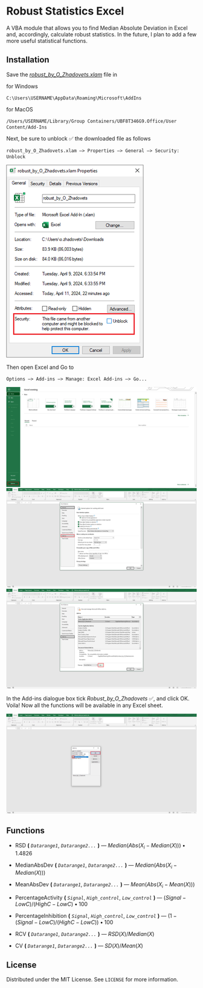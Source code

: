 <h1>Robust Statistics Excel</h1>

A VBA module that allows you to find Median Absolute Deviation in Excel and, accordingly, calculate robust statistics. In the future, I plan to add a few more useful statistical functions.

<h2>Installation</h2>

Save the <a href=https://github.com/Alexthundergod/Robust-Statistics-Excel/blob/main/robust_by_O_Zhadovets.xlam><i>robust_by_O_Zhadovets.xlam</i></a> file in

for Windows

```
C:\Users\USERNAME\AppData\Roaming\Microsoft\AddIns
```

for MacOS

```
/Users/USERNAME/Library/Group Containers/UBF8T346G9.Office/User Content/Add-Ins
```

Next, be sure to unblock :white_check_mark: the downloaded file as follows 

```
robust_by_O_Zhadovets.xlam –> Properties –> General –> Security: Unblock
```
<img src="https://github.com/Alexthundergod/Robust-Statistics-Excel/blob/main/0.png"></img>

Then open Excel and Go to

```
Options –> Add-ins –> Manage: Excel Add-ins –> Go...
```
<img src="https://github.com/Alexthundergod/Robust-Statistics-Excel/blob/main/1.png"></img>
<img src="https://github.com/Alexthundergod/Robust-Statistics-Excel/blob/main/2.png"></img>
<img src="https://github.com/Alexthundergod/Robust-Statistics-Excel/blob/main/3.png"></img>

In the Add-ins dialogue box tick <i>Robust_by_O_Zhadovets</i> :white_check_mark:, and click OK. Voila! Now all the functions will be available in any Excel sheet.

<img src="https://github.com/Alexthundergod/Robust-Statistics-Excel/blob/main/4.png"></img>

<h2>Functions</h2>

- RSD **(** *`Datarange1`*, *`Datarange2...`* **)** — $Median(Abs(X_i - Median(X))) • 1.4826$

- MedianAbsDev **(** *`Datarange1`*, *`Datarange2...`* **)** — $Median(Abs(X_i - Median(X)))$

- MeanAbsDev **(** *`Datarange1`*, *`Datarange2...`* **)** — $Mean(Abs(X_i - Mean(X)))$

- PercentageActivity **(** *`Signal`*, *`High_control`*, *`Low_control`* **)** — $(Signal - LowC)/(HighC - LowC) • 100$

- PercentageInhibition **(** *`Signal`*, *`High_control`*, *`Low_control`* **)** — $(1 - (Signal - LowC)/(HighC - LowC)) • 100$

- RCV **(** *`Datarange1`*, *`Datarange2...`* **)** — $RSD(X) / Median(X)$

- CV **(** *`Datarange1`*, *`Datarange2...`* **)** — $SD(X) / Mean(X)$
  
<h2>License</h2>

Distributed under the MIT License. See `LICENSE` for more information.
